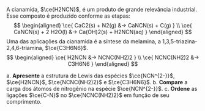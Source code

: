 A cianamida, $\ce{H2NCN}$, é um produto de grande relevância industrial. Esse composto é produzido conforme as etapas:
$$
\begin{aligned}
    \ce{ CaC2(s) + N2(g) &-> CaNCN(s) + C(g) } \\
    \ce{ CaNCN(s) + 2 H2O(l) &-> Ca(OH)2(s) + H2NCN(aq) }
\end{aligned}
$$
Uma das aplicações da cianamida é a síntese da melamina, a 1,3,5-triazina-2,4,6-triamina, $\ce{C3H6N6}$.
$$
\begin{aligned}
    \ce{ H2NCN &-> NCNC(NH2)2 } \\
    \ce{ NCNC(NH2)2 &-> C3H6N6 }
\end{aligned}
$$

a. **Apresente** a estrutura de Lewis das espécies $\ce{NCN^{2-}}$, $\ce{H2NCN}$, $\ce{NCNC(NH2)2}$ e $\ce{C3H6N6}$.
b. **Compare** a carga dos átomos de nitrogênio na espécie $\ce{NCN^{2-}}$.
c. **Ordene** as ligações $\ce{C-N}$ no $\ce{NCNC(NH2)2}$ em função de seu comprimento.

